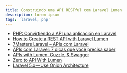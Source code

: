 ```yaml
---
title: Construindo uma API RESTful com Laravel Lumen
description: lorem ipsum
tags: 'laravel, php'
---
```

- [PHP: Convirtiendo a API una aplicación en Laravel
](https://www.video2brain.com/es/cursos/php-convirtiendo-a-api-una-aplicacion-en-laravel)
- [How to Create a REST API with Laravel Lumen](https://www.cloudways.com/blog/creating-rest-api-with-lumen/)
- [7Masters Laravel – APIs com Laravel
](https://imasters.com.br/apis-microsservicos/7masters-laravel-apis-com-laravel)
- [APIs com Laravel: 7 dicas que você precisa saber](https://speakerdeck.com/rscafi/apis-com-laravel-7-dicas-que-voce-precisa-saber)
- [APIs with Lumen, Guzzle, & Swagger](https://speakerdeck.com/jeremeamia/apis-with-lumen-guzzle-and-swagger)
- [Zero to API With Lumen](https://speakerdeck.com/afolson/zero-to-api-with-lumen)
- [Laravel 5.x — Use Onion Architecture
](https://medium.com/@matthew.erskine/laravel-5-x-onion-architecture-c81a3d5918f2)
